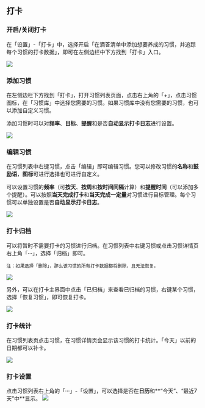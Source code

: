 ## 打卡

### 开启/关闭打卡

在「设置」-「打卡」中，选择开启「在滴答清单中添加想要养成的习惯，并追踪每个习惯的打卡数据」，即可在左侧边栏中下方找到「打卡」入口。

![](../images/android/habit/show.png)

### 添加习惯

在左侧边栏下方找到「打卡」，打开习惯列表页面，点击右上角的「+」，点击习惯图标，在「习惯库」中选择您需要的习惯。如果习惯库中没有您需要的习惯，也可以添加自定义习惯。

添加习惯时可以对**频率**、**目标**、**提醒**和是否**自动显示打卡日志**进行设置。


![](../images/android/habit/add.png)

### 编辑习惯

在习惯列表中右键习惯，点击「编辑」即可编辑习惯。您可以修改习惯的**名称**和**鼓励语**，**图标**可进行选择也可进行自定义。

可以设置习惯的**频率**（可**按天**、**按周**和**按时间间隔**计算）和**提醒时间**（可以添加多个提醒）。可以按照**当天完成打卡**和**当天完成一定量**对习惯进行目标管理。每个习惯可以单独设置是否**自动显示打卡日志**。


![](../images/android/habit/edit.png)

### 打卡归档

可以将暂时不需要打卡的习惯进行归档。在习惯列表中右键习惯或点击习惯详情页右上角「···」，选择「归档」即可。

`注：如果选择「删除」，那么该习惯的所有打卡数据都将删除，且无法恢复。`

![](../images/android/habit/archive1.png)

另外，可以在打卡主界面中点击「已归档」来查看已归档的习惯，右键某个习惯，选择「恢复习惯」，即可恢复打卡。

![](../images/android/habit/archive2.png)

### 打卡统计

在习惯列表页点击习惯，在习惯详情页会显示该习惯的打卡统计。「今天」以前的日期都可以补卡。

![](../images/android/habit/statistics.png)

### 打卡设置

点击习惯列表右上角的「···」-「设置」，可以选择是否在**日历**和**“今天”、“最近7天”中**显示。
![](../images/android/habit/settings.png)